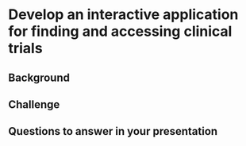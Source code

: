 # Develop an interactive application for finding and accessing clinical trials

## Background

## Challenge

## Questions to answer in your presentation
